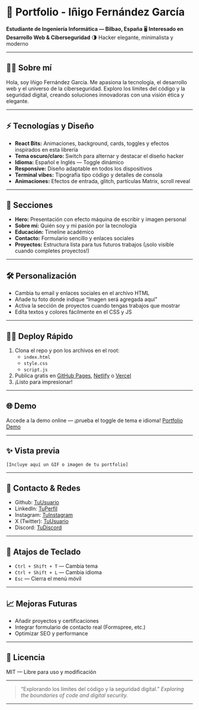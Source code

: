# 🚀 Portfolio - Iñigo Fernández García

**Estudiante de Ingeniería Informática — Bilbao, España**
🖥️ **Interesado en Desarrollo Web \& Ciberseguridad**
🌗 Hacker elegante, minimalista y moderno

***

## 👨‍💻 Sobre mí

Hola, soy Iñigo Fernández García.
Me apasiona la tecnología, el desarrollo web y el universo de la ciberseguridad.
Exploro los límites del código y la seguridad digital, creando soluciones innovadoras con una visión ética y elegante.

***

## ⚡ Tecnologías y Diseño

- **React Bits:** Animaciones, background, cards, toggles y efectos inspirados en esta librería
- **Tema oscuro/claro:** Switch para alternar y destacar el diseño hacker
- **Idioma:** Español e Inglés — Toggle dinámico
- **Responsive:** Diseño adaptable en todos los dispositivos
- **Terminal vibes:** Tipografía tipo código y detalles de consola
- **Animaciones:** Efectos de entrada, glitch, partículas Matrix, scroll reveal

***

## 📁 Secciones

- **Hero:** Presentación con efecto máquina de escribir y imagen personal
- **Sobre mí:** Quién soy y mi pasión por la tecnología
- **Educación:** Timeline académico
- **Contacto:** Formulario sencillo y enlaces sociales
- **Proyectos:** Estructura lista para tus futuros trabajos (¡solo visible cuando completes proyectos!)

***

## 🛠️ Personalización

- Cambia tu email y enlaces sociales en el archivo HTML
- Añade tu foto donde indique “Imagen será agregada aquí”
- Activa la sección de proyectos cuando tengas trabajos que mostrar
- Edita textos y colores fácilmente en el CSS y JS

***

## 🧑‍🚀 Deploy Rápido

1. Clona el repo y pon los archivos en el root:
    - `index.html`
    - `style.css`
    - `script.js`
2. Publica gratis en [GitHub Pages](https://pages.github.com/), [Netlify](https://www.netlify.com/) o [Vercel](https://vercel.com/)
3. ¡Listo para impresionar!

***

## 🌐 Demo

Accede a la demo online — ¡prueba el toggle de tema e idioma!
[Portfolio Demo](#) <!-- Actualiza este link cuando lo subas -->

***

## ✨ Vista previa

```
[Incluye aquí un GIF o imagen de tu portfolio]
```


***

## 🔗 Contacto \& Redes

- Github: [TuUsuario](#)
- LinkedIn: [TuPerfil](#)
- Instagram: [TuInstagram](#)
- X (Twitter): [TuUsuario](#)
- Discord: [TuDiscord](#)

***

## 🤖 Atajos de Teclado

- `Ctrl + Shift + T` — Cambia tema
- `Ctrl + Shift + L` — Cambia idioma
- `Esc` — Cierra el menú móvil

***

## 📈 Mejoras Futuras

- Añadir proyectos y certificaciones
- Integrar formulario de contacto real (Formspree, etc.)
- Optimizar SEO y performance

***

## 🦾 Licencia

MIT — Libre para uso y modificación

***

> “Explorando los límites del código y la seguridad digital.”
> *Exploring the boundaries of code and digital security.*

***

